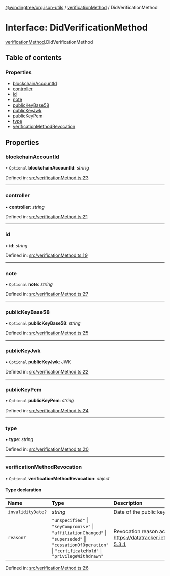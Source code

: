 [@windingtree/org.json-utils](../README.md) / [verificationMethod](../modules/verificationmethod.md) / DidVerificationMethod

# Interface: DidVerificationMethod

[verificationMethod](../modules/verificationmethod.md).DidVerificationMethod

## Table of contents

### Properties

- [blockchainAccountId](verificationmethod.didverificationmethod.md#blockchainaccountid)
- [controller](verificationmethod.didverificationmethod.md#controller)
- [id](verificationmethod.didverificationmethod.md#id)
- [note](verificationmethod.didverificationmethod.md#note)
- [publicKeyBase58](verificationmethod.didverificationmethod.md#publickeybase58)
- [publicKeyJwk](verificationmethod.didverificationmethod.md#publickeyjwk)
- [publicKeyPem](verificationmethod.didverificationmethod.md#publickeypem)
- [type](verificationmethod.didverificationmethod.md#type)
- [verificationMethodRevocation](verificationmethod.didverificationmethod.md#verificationmethodrevocation)

## Properties

### blockchainAccountId

• `Optional` **blockchainAccountId**: *string*

Defined in: [src/verificationMethod.ts:23](https://github.com/windingtree/org.id-sdk/blob/4778438/packages/org.json/src/verificationMethod.ts#L23)

___

### controller

• **controller**: *string*

Defined in: [src/verificationMethod.ts:21](https://github.com/windingtree/org.id-sdk/blob/4778438/packages/org.json/src/verificationMethod.ts#L21)

___

### id

• **id**: *string*

Defined in: [src/verificationMethod.ts:19](https://github.com/windingtree/org.id-sdk/blob/4778438/packages/org.json/src/verificationMethod.ts#L19)

___

### note

• `Optional` **note**: *string*

Defined in: [src/verificationMethod.ts:27](https://github.com/windingtree/org.id-sdk/blob/4778438/packages/org.json/src/verificationMethod.ts#L27)

___

### publicKeyBase58

• `Optional` **publicKeyBase58**: *string*

Defined in: [src/verificationMethod.ts:25](https://github.com/windingtree/org.id-sdk/blob/4778438/packages/org.json/src/verificationMethod.ts#L25)

___

### publicKeyJwk

• `Optional` **publicKeyJwk**: JWK

Defined in: [src/verificationMethod.ts:22](https://github.com/windingtree/org.id-sdk/blob/4778438/packages/org.json/src/verificationMethod.ts#L22)

___

### publicKeyPem

• `Optional` **publicKeyPem**: *string*

Defined in: [src/verificationMethod.ts:24](https://github.com/windingtree/org.id-sdk/blob/4778438/packages/org.json/src/verificationMethod.ts#L24)

___

### type

• **type**: *string*

Defined in: [src/verificationMethod.ts:20](https://github.com/windingtree/org.id-sdk/blob/4778438/packages/org.json/src/verificationMethod.ts#L20)

___

### verificationMethodRevocation

• `Optional` **verificationMethodRevocation**: *object*

#### Type declaration

| Name | Type | Description |
| :------ | :------ | :------ |
| `invalidityDate?` | *string* | Date of the public key invalidation |
| `reason?` | ``"unspecified"`` \| ``"keyCompromise"`` \| ``"affiliationChanged"`` \| ``"superseded"`` \| ``"cessationOfOperation"`` \| ``"certificateHold"`` \| ``"privilegeWithdrawn"`` | Revocation reason according to https://datatracker.ietf.org/doc/html/rfc5280#section-5.3.1 |

Defined in: [src/verificationMethod.ts:26](https://github.com/windingtree/org.id-sdk/blob/4778438/packages/org.json/src/verificationMethod.ts#L26)
